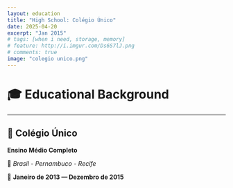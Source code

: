 ```yaml
---
layout: education
title: "High School: Colégio Único"
date: 2025-04-20
excerpt: "Jan 2015"
# tags: [when i need, storage, memory]
# feature: http://i.imgur.com/Ds6S7lJ.png
# comments: true
image: "colegio unico.png"
---
```


# 🎓 Educational Background

---

## 🏫 Colégio Único
**Ensino Médio Completo**

📍 *Brasil - Pernambuco - Recife*

📅 **Janeiro de 2013 — Dezembro de 2015**